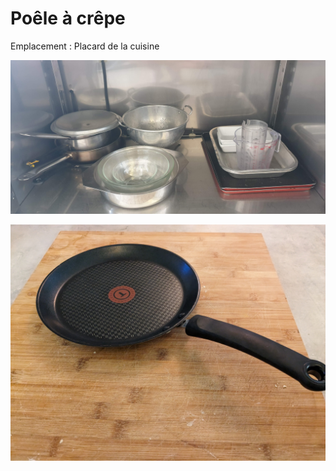 # Poêle à crêpe

Emplacement : Placard de la cuisine

![Placard de la cuisine](/placardcuisine.jpg)

![Poêle à crêpe.jpg](/poeleacrepe.jpg)
